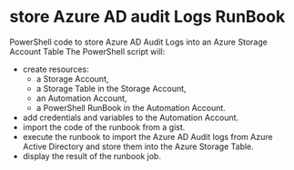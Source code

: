 # store Azure AD audit Logs RunBook
PowerShell code to store Azure AD Audit Logs into an Azure Storage Account Table
The PowerShell script will:
<ul>
<li> create resources:
   <ul>
      <li>a Storage Account, </li>
      <li>a Storage Table in the Storage Account,</li>
      <li>an Automation Account,</li>
      <li>a PowerShell RunBook in the Automation Account.</li>

   </ul>
</li>
<li>add credentials and variables to the Automation Account.</li>
<li>import the code of the runbook from a gist.</li>
<li>execute the runbook to import the Azure AD Audit logs from Azure Active Directory and store them into the Azure Storage Table.
</li>
<li>display the result of the runbook job.</li>
</ul>